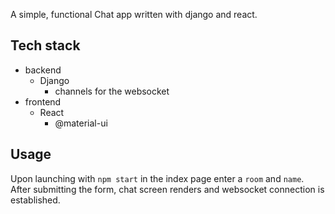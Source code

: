 A simple, functional Chat app written with django and react.

## Tech stack
+ backend
  + Django
    + channels for the websocket
+ frontend
  + React
    + @material-ui

## Usage
Upon launching with `npm start` in the index page enter a `room` and `name`.
After submitting the form, chat screen renders and websocket connection is established.
